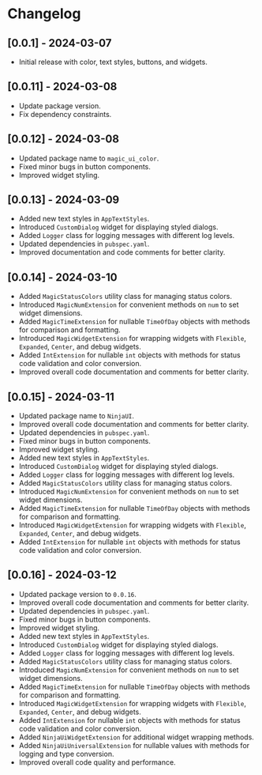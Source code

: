 # Changelog

## [0.0.1] - 2024-03-07
- Initial release with color, text styles, buttons, and widgets.


## [0.0.11] - 2024-03-08
- Update package version.
- Fix dependency constraints.


## [0.0.12] - 2024-03-08
- Updated package name to `magic_ui_color`.
- Fixed minor bugs in button components.
- Improved widget styling.

## [0.0.13] - 2024-03-09
- Added new text styles in `AppTextStyles`.
- Introduced `CustomDialog` widget for displaying styled dialogs.
- Added `Logger` class for logging messages with different log levels.
- Updated dependencies in `pubspec.yaml`.
- Improved documentation and code comments for better clarity.

## [0.0.14] - 2024-03-10
- Added `MagicStatusColors` utility class for managing status colors.
- Introduced `MagicNumExtension` for convenient methods on `num` to set widget dimensions.
- Added `MagicTimeExtension` for nullable `TimeOfDay` objects with methods for comparison and formatting.
- Introduced `MagicWidgetExtension` for wrapping widgets with `Flexible`, `Expanded`, `Center`, and debug widgets.
- Added `IntExtension` for nullable `int` objects with methods for status code validation and color conversion.
- Improved overall code documentation and comments for better clarity.

## [0.0.15] - 2024-03-11
- Updated package name to `NinjaUI`.
- Improved overall code documentation and comments for better clarity.
- Updated dependencies in `pubspec.yaml`.
- Fixed minor bugs in button components.
- Improved widget styling.
- Added new text styles in `AppTextStyles`.
- Introduced `CustomDialog` widget for displaying styled dialogs.
- Added `Logger` class for logging messages with different log levels.
- Added `MagicStatusColors` utility class for managing status colors.
- Introduced `MagicNumExtension` for convenient methods on `num` to set widget dimensions.
- Added `MagicTimeExtension` for nullable `TimeOfDay` objects with methods for comparison and formatting.
- Introduced `MagicWidgetExtension` for wrapping widgets with `Flexible`, `Expanded`, `Center`, and debug widgets.
- Added `IntExtension` for nullable `int` objects with methods for status code validation and color conversion.


## [0.0.16] - 2024-03-12
- Updated package version to `0.0.16`.
- Improved overall code documentation and comments for better clarity.
- Updated dependencies in `pubspec.yaml`.
- Fixed minor bugs in button components.
- Improved widget styling.
- Added new text styles in `AppTextStyles`.
- Introduced `CustomDialog` widget for displaying styled dialogs.
- Added `Logger` class for logging messages with different log levels.
- Added `MagicStatusColors` utility class for managing status colors.
- Introduced `MagicNumExtension` for convenient methods on `num` to set widget dimensions.
- Added `MagicTimeExtension` for nullable `TimeOfDay` objects with methods for comparison and formatting.
- Introduced `MagicWidgetExtension` for wrapping widgets with `Flexible`, `Expanded`, `Center`, and debug widgets.
- Added `IntExtension` for nullable `int` objects with methods for status code validation and color conversion.
- Added `NinjaUiWidgetExtension` for additional widget wrapping methods.
- Added `NinjaUiUniversalExtension` for nullable values with methods for logging and type conversion.
- Improved overall code quality and performance.
